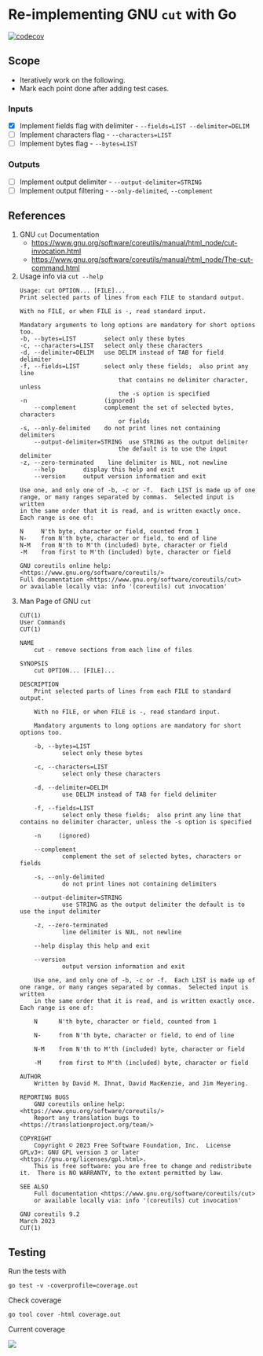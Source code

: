 # Re-implementing GNU `cut` with Go

[![codecov](https://codecov.io/github/philomathesinc/coreutils/branch/mbtamuli_cut_with_TDD/graph/badge.svg?token=PZD0YSY5SA)](https://codecov.io/github/philomathesinc/coreutils)

## Scope

- Iteratively work on the following.
- Mark each point done after adding test cases.

### Inputs
- [x] Implement fields flag with delimiter - `--fields=LIST --delimiter=DELIM`
- [ ] Implement characters flag - `--characters=LIST`
- [ ] Implement bytes flag - `--bytes=LIST`

### Outputs
- [ ] Implement output delimiter - `--output-delimiter=STRING`
- [ ] Implement output filtering - `--only-delimited`, `--complement`

## References
1. GNU `cut` Documentation
    - https://www.gnu.org/software/coreutils/manual/html_node/cut-invocation.html
    - https://www.gnu.org/software/coreutils/manual/html_node/The-cut-command.html
2. Usage info via `cut --help`
    ```
    Usage: cut OPTION... [FILE]...
    Print selected parts of lines from each FILE to standard output.

    With no FILE, or when FILE is -, read standard input.

    Mandatory arguments to long options are mandatory for short options too.
    -b, --bytes=LIST        select only these bytes
    -c, --characters=LIST   select only these characters
    -d, --delimiter=DELIM   use DELIM instead of TAB for field delimiter
    -f, --fields=LIST       select only these fields;  also print any line
                                that contains no delimiter character, unless
                                the -s option is specified
    -n                      (ignored)
        --complement        complement the set of selected bytes, characters
                                or fields
    -s, --only-delimited    do not print lines not containing delimiters
        --output-delimiter=STRING  use STRING as the output delimiter
                                the default is to use the input delimiter
    -z, --zero-terminated    line delimiter is NUL, not newline
        --help        display this help and exit
        --version     output version information and exit

    Use one, and only one of -b, -c or -f.  Each LIST is made up of one
    range, or many ranges separated by commas.  Selected input is written
    in the same order that it is read, and is written exactly once.
    Each range is one of:

    N     N'th byte, character or field, counted from 1
    N-    from N'th byte, character or field, to end of line
    N-M   from N'th to M'th (included) byte, character or field
    -M    from first to M'th (included) byte, character or field

    GNU coreutils online help: <https://www.gnu.org/software/coreutils/>
    Full documentation <https://www.gnu.org/software/coreutils/cut>
    or available locally via: info '(coreutils) cut invocation'
    ```
3. Man Page of GNU `cut`
    ```
    CUT(1)                                                             User Commands                                                            CUT(1)

    NAME
        cut - remove sections from each line of files

    SYNOPSIS
        cut OPTION... [FILE]...

    DESCRIPTION
        Print selected parts of lines from each FILE to standard output.

        With no FILE, or when FILE is -, read standard input.

        Mandatory arguments to long options are mandatory for short options too.

        -b, --bytes=LIST
                select only these bytes

        -c, --characters=LIST
                select only these characters

        -d, --delimiter=DELIM
                use DELIM instead of TAB for field delimiter

        -f, --fields=LIST
                select only these fields;  also print any line that contains no delimiter character, unless the -s option is specified

        -n     (ignored)

        --complement
                complement the set of selected bytes, characters or fields

        -s, --only-delimited
                do not print lines not containing delimiters

        --output-delimiter=STRING
                use STRING as the output delimiter the default is to use the input delimiter

        -z, --zero-terminated
                line delimiter is NUL, not newline

        --help display this help and exit

        --version
                output version information and exit

        Use one, and only one of -b, -c or -f.  Each LIST is made up of one range, or many ranges separated by commas.  Selected input is written
        in the same order that it is read, and is written exactly once.  Each range is one of:

        N      N'th byte, character or field, counted from 1

        N-     from N'th byte, character or field, to end of line

        N-M    from N'th to M'th (included) byte, character or field

        -M     from first to M'th (included) byte, character or field

    AUTHOR
        Written by David M. Ihnat, David MacKenzie, and Jim Meyering.

    REPORTING BUGS
        GNU coreutils online help: <https://www.gnu.org/software/coreutils/>
        Report any translation bugs to <https://translationproject.org/team/>

    COPYRIGHT
        Copyright © 2023 Free Software Foundation, Inc.  License GPLv3+: GNU GPL version 3 or later <https://gnu.org/licenses/gpl.html>.
        This is free software: you are free to change and redistribute it.  There is NO WARRANTY, to the extent permitted by law.

    SEE ALSO
        Full documentation <https://www.gnu.org/software/coreutils/cut>
        or available locally via: info '(coreutils) cut invocation'

    GNU coreutils 9.2                                                   March 2023                                                              CUT(1)
    ```

## Testing

Run the tests with
```
go test -v -coverprofile=coverage.out
```

Check coverage
```
go tool cover -html coverage.out
```

Current coverage

<a href="https://codecov.io/github/philomathesinc/coreutils" >
 <img src="https://codecov.io/github/philomathesinc/coreutils/branch/mbtamuli_cut_with_TDD/graphs/sunburst.svg?token=PZD0YSY5SA"/>
</a>
